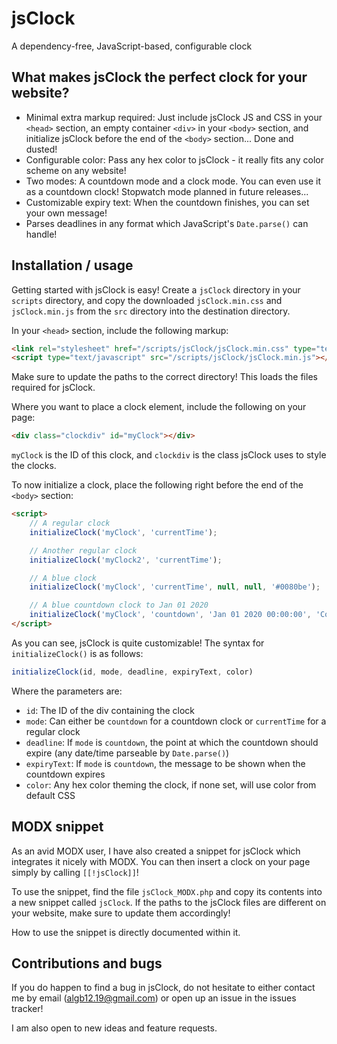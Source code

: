 # jsClock

A dependency-free, JavaScript-based, configurable clock

## What makes jsClock the perfect clock for your website?

- Minimal extra markup required: Just include jsClock JS and CSS in your `<head>` section, an empty container `<div>` in your `<body>` section, and initialize jsClock before the end of the `<body>` section... Done and dusted!
- Configurable color: Pass any hex color to jsClock - it really fits any color scheme on any website!
- Two modes: A countdown mode and a clock mode. You can even use it as a countdown clock! Stopwatch mode planned in future releases...
- Customizable expiry text: When the countdown finishes, you can set your own message!
- Parses deadlines in any format which JavaScript's `Date.parse()` can handle!

## Installation / usage

Getting started with jsClock is easy! Create a `jsClock` directory in your `scripts` directory, and copy the downloaded `jsClock.min.css` and `jsClock.min.js` from the `src` directory into the destination directory.

In your `<head>` section, include the following markup:

```html
<link rel="stylesheet" href="/scripts/jsClock/jsClock.min.css" type="text/css" />
<script type="text/javascript" src="/scripts/jsClock/jsClock.min.js"></script>
```

Make sure to update the paths to the correct directory! This loads the files required for jsClock.

Where you want to place a clock element, include the following on your page:

```html
<div class="clockdiv" id="myClock"></div>
```

`myClock` is the ID of this clock, and `clockdiv` is the class jsClock uses to style the clocks.

To now initialize a clock, place the following right before the end of the `<body>` section:

```html
<script>
    // A regular clock
    initializeClock('myClock', 'currentTime');

    // Another regular clock
    initializeClock('myClock2', 'currentTime');

    // A blue clock
    initializeClock('myClock', 'currentTime', null, null, '#0080be');

    // A blue countdown clock to Jan 01 2020
    initializeClock('myClock', 'countdown', 'Jan 01 2020 00:00:00', 'Countdown expired!', '#0080be');
</script>
```

As you can see, jsClock is quite customizable! The syntax for `initializeClock()` is as follows:

```javascript
initializeClock(id, mode, deadline, expiryText, color)
```

Where the parameters are:

- `id`: The ID of the div containing the clock
- `mode`: Can either be `countdown` for a countdown clock or `currentTime` for a regular clock
- `deadline`: If `mode` is `countdown`, the point at which the countdown should expire (any date/time parseable by `Date.parse()`)
- `expiryText`: If `mode` is `countdown`, the message to be shown when the countdown expires
- `color`: Any hex color theming the clock, if none set, will use color from default CSS

## MODX snippet

As an avid MODX user, I have also created a snippet for jsClock which integrates it nicely with MODX. You can then insert a clock on your page simply by calling `[[!jsClock]]`!

To use the snippet, find the file `jsClock_MODX.php` and copy its contents into a new snippet called `jsClock`. If the paths to the jsClock files are different on your website, make sure to update them accordingly!

How to use the snippet is directly documented within it.

## Contributions and bugs

If you do happen to find a bug in jsClock, do not hesitate to either contact me by email (<algb12.19@gmail.com>) or open up an issue in the issues tracker!

I am also open to new ideas and feature requests.
